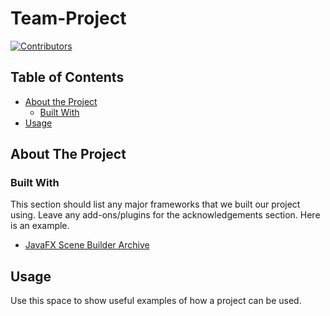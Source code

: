 # Team-Project
[![Contributors][contributors-shield]][contributors-url]

<!-- TABLE OF CONTENTS -->
## Table of Contents
* [About the Project](#about-the-project)
  * [Built With](#built-with)
* [Usage](#usage)

<!-- ABOUT THE PROJECT -->
## About The Project

### Built With
This section should list any major frameworks that we built our project using. Leave any add-ons/plugins for the acknowledgements section. Here is an example.
* [JavaFX Scene Builder Archive](https://www.oracle.com/java/technologies/javafxscenebuilder-1x-archive-downloads.html)

<!-- USAGE EXAMPLES -->
## Usage
Use this space to show useful examples of how a project can be used.






<!-- MARKDOWN LINKS & IMAGES -->
<!-- https://www.markdownguide.org/basic-syntax/#reference-style-links -->
[contributors-shield]: https://img.shields.io/github/contributors/Hybridism/Team-Project.svg?style=flat-square
[contributors-url]: https://github.com/Hybridism/Team-Project/graphs/contributors